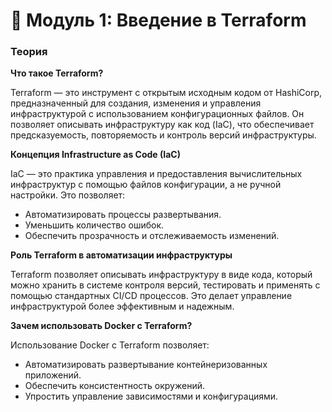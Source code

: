 # 🧱 Модуль 1: Введение в Terraform

### Теория

**Что такое Terraform?**

Terraform — это инструмент с открытым исходным кодом от HashiCorp, предназначенный для создания, изменения и управления инфраструктурой с использованием конфигурационных файлов. Он позволяет описывать инфраструктуру как код (IaC), что обеспечивает предсказуемость, повторяемость и контроль версий инфраструктуры.

**Концепция Infrastructure as Code (IaC)**

IaC — это практика управления и предоставления вычислительных инфраструктур с помощью файлов конфигурации, а не ручной настройки. Это позволяет:

* Автоматизировать процессы развертывания.
* Уменьшить количество ошибок.
* Обеспечить прозрачность и отслеживаемость изменений.

**Роль Terraform в автоматизации инфраструктуры**

Terraform позволяет описывать инфраструктуру в виде кода, который можно хранить в системе контроля версий, тестировать и применять с помощью стандартных CI/CD процессов. Это делает управление инфраструктурой более эффективным и надежным.

**Зачем использовать Docker с Terraform?**

Использование Docker с Terraform позволяет:

* Автоматизировать развертывание контейнеризованных приложений.
* Обеспечить консистентность окружений.
* Упростить управление зависимостями и конфигурациями.
